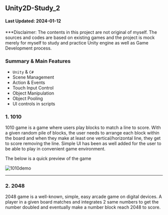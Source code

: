 ## Unity2D-Study_2
#### Last Updated: 2024-01-12

***Disclaimer: The contents in this project are not original of myself. The sources and codes are based on existing games and the project is mock merely for myself to study and practice Unity engine as well as Game Development process.

### Summary & Main Features
- `Unity` & `C#`
- Scene Management
- Action & Events
- Touch Input Control
- Object Manipulation
- Object Pooling
- UI controls in scripts

###  1. 1010
  1010 game is a game where users play blocks to match a line to score. With a given random pile of blocks, the user needs to arrange each block within the board and when they make at least one vertical/horizontal line, they get to score removing the line. Simple UI has been as well added for the user to be able to play in convenient game environment.

  The below is a quick preview of the game

![1010demo](https://github.com/Minwoo-K/Unity2D-Study_2/assets/112778695/d611682b-343a-44a2-bb99-454fac713a46)



***

### 2. 2048
2048 game is a well-known, simple, easy arcade game on digital devices. A player in a given board matches and integrates 2 same numbers to get the number doubled and eventually make a number block reach 2048 to score.
